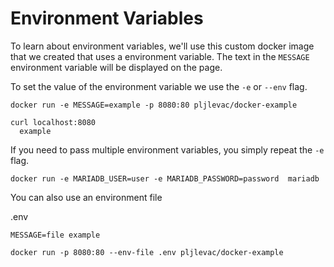 # Environment Variables

To learn about environment variables, we'll use this custom docker image that we created that uses a environment variable. The text in the `MESSAGE` environment variable will be displayed on the page.

To set the value of the environment variable we use the `-e` or `--env` flag.

```
docker run -e MESSAGE=example -p 8080:80 pljlevac/docker-example
```

```
curl localhost:8080
  example
```

If you need to pass multiple environment variables, you simply repeat the `-e` flag.

```
docker run -e MARIADB_USER=user -e MARIADB_PASSWORD=password  mariadb
```

You can also use an environment file

.env
```
MESSAGE=file example
```

```
docker run -p 8080:80 --env-file .env pljlevac/docker-example
```
